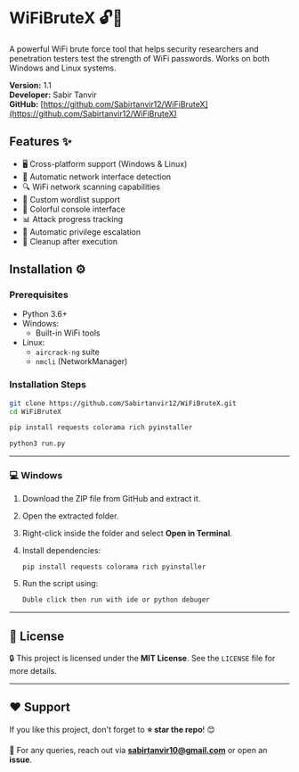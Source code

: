 # WiFiBruteX 🔓📶



A powerful WiFi brute force tool that helps security researchers and penetration testers test the strength of WiFi passwords. Works on both Windows and Linux systems.

**Version:** 1.1  
**Developer:** Sabir Tanvir  
**GitHub:** [https://github.com/Sabirtanvir12/WiFiBruteX](https://github.com/Sabirtanvir12/WiFiBruteX)

## Features ✨

- 🖥️ Cross-platform support (Windows & Linux)
- 📡 Automatic network interface detection
- 🔍 WiFi network scanning capabilities
- 💾 Custom wordlist support
- 🎨 Colorful console interface
- 📊 Attack progress tracking
- 🔄 Automatic privilege escalation
- 🧹 Cleanup after execution

## Installation ⚙️

### Prerequisites
- Python 3.6+
- Windows:
  - Built-in WiFi tools
- Linux:
  - `aircrack-ng` suite
  - `nmcli` (NetworkManager)

### Installation Steps
```bash
git clone https://github.com/Sabirtanvir12/WiFiBruteX.git
cd WiFiBruteX
```

```bash
pip install requests colorama rich pyinstaller
```
```bash
python3 run.py
```

---
### 💻 Windows
1. Download the ZIP file from GitHub and extract it.
2. Open the extracted folder.
3. Right-click inside the folder and select **Open in Terminal**.
4. Install dependencies:
   ```powershell
   pip install requests colorama rich pyinstaller
   ```

5. Run the script using:
   ```powershell
   Duble click then run with ide or python debuger
   ```

---
   ## 📜 License

🔒 This project is licensed under the **MIT License**. See the `LICENSE` file for more details.  

---
## ❤️ Support

If you like this project, don't forget to **⭐ star the repo**! 😊  

📧 For any queries, reach out via **[sabirtanvir10@gmail.com](mailto:sabirtanvir10@gmail.com)** or open an **issue**. 
